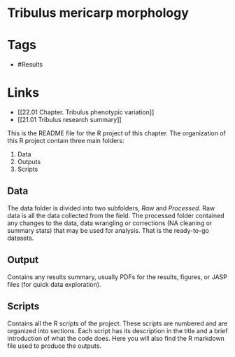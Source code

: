 # Tribulus mericarp morphology
# Tags
- #Results 
# Links
- [[22.01 Chapter. Tribulus phenotypic variation]]
- [[21.01 Tribulus research summary]]

This is the README file for the R project of this chapter. 
The organization of this R project contain three main folders:
1. Data
2. Outputs
3. Scripts

## Data
The data folder is divided into two subfolders, _Raw_ and _Processed_. Raw data is all the data collected from the field. The processed folder contained any changes to the data, data wrangling or corrections (NA cleaning or summary stats) that may be used for analysis. That is the ready-to-go datasets. 

## Output
Contains any results summary, usually PDFs for the results, figures, or JASP files (for quick data exploration).

## Scripts
Contains all the R scripts of the project. These scripts are numbered and are organized into sections. Each script has its description in the title and a brief introduction of what the code does. Here you will also find the R markdown file used to produce the outputs.
